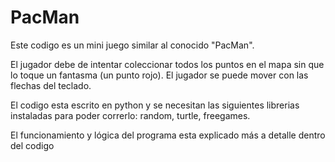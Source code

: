 # PacMan
Este codigo es un mini juego similar al conocido "PacMan".

El jugador debe de intentar coleccionar todos los puntos en el mapa sin que lo toque un fantasma (un punto rojo). El jugador se puede mover con las flechas del teclado.

El codigo esta escrito en python y se necesitan las siguientes librerias instaladas para poder correrlo: random, turtle, freegames.

El funcionamiento y lógica del programa esta explicado más a detalle dentro del codigo
